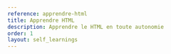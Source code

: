 ```yaml
---
reference: apprendre-html
title: Apprendre HTML
description: Apprendre le HTML en toute autonomie
order: 1
layout: self_learnings
---
```

